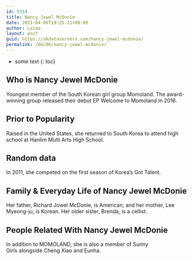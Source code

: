 ```yaml
---
id: 5314
title: Nancy Jewel McDonie
date: 2021-04-06T19:25:21+00:00
author: Laima
layout: post
guid: https://ukdataservers.com/nancy-jewel-mcdonie/
permalink: /04/06/nancy-jewel-mcdonie/
---
```


* some text
{: toc}


## Who is Nancy Jewel McDonie
                  
                  
                  
Youngest member of the South Korean girl group Momoland. The award-winning group released their debut EP Welcome to Momoland in 2016. 
                  
              
            
              
            
                
                
                
## Prior to Popularity
                  
                  
                  
Raised in the United States, she returned to South Korea to attend high school at Hanlim Multi Arts High School. 
                  
              
            
              
            
                
                
                
## Random data
                  
                  
                  
In 2011, she competed on the first season of Korea&#8217;s Got Talent. 
                  
              
            
              
            
                
                
                
## Family & Everyday Life of Nancy Jewel McDonie
                  
                  
                  
Her father, Richard Jowel McDonie, is American, and her mother, Lee Myeong-ju, is Korean. Her older sister, Brenda, is a cellist. 
                  
              
            
              
            
                
                
                
## People Related With Nancy Jewel McDonie
                  
                  
                  
In addition to MOMOLAND, she is also a member of Sunny Girls alongside Cheng Xiao and Eunha. 
                  
              
            
              
            
                
              
            
              
              
            
            
              
            
          
          
          